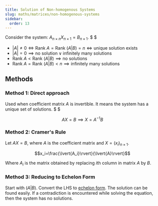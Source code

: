 ```yaml
---
title: Solution of Non-homogenous Systems
slug: maths/matrices/non-homogenous-systems
sidebar:
  order: 13
---
```


Consider the system: $A_{n\times n}X_{n\times 1}=B_{n\times 1}$. $ $

- $|A| \neq 0 \iff \text{Rank }A = \text{Rank }(A|B)=n \iff \text{unique solution exists}$
- $|A|=0 \implies \text{no solution} \lor \text{infinitely many solutions}$
- $\text{Rank }A <\text{Rank }(A|B) \implies \text{no solutions}$
- $\text{Rank }A =\text{Rank }(A|B) <n \implies \text{infinitely many solutions}$

## Methods

### Method 1: Direct approach

Used when coefficient matrix $A$ is invertible. It means the system has a unique
set of solutions. $ $

```math
AX=B
\implies
X=A^{-1}B
```

### Method 2: Cramer's Rule

Let $AX=B$, where $A$ is the coefficient matrix and $X=(x_i)_{n\times 1}$.

```math
x_i=\frac{\lvert{A_i}\rvert}{\lvert{A}\rvert}
```

Where $A_i$ is the matrix obtained by replacing $i$th column in matrix $A$ by
$B$.

### Method 3: Reducing to Echelon Form

Start with $(A|B)$. Convert the $\text{LHS}$ to
[echelon form](/maths/matrices/eschelon-form). The solution can be found easily.
If a contradiction is encountered while solving the equation, then the system
has no solutions.
